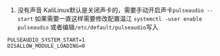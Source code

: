 1. 没有声音
KaliLinux默认是关闭声卡的，需要手动开启声卡`pulseaudio --start`
如果需要一直这样需要修改配置温江
`systemctl -user enable pulseaudio`
或者编辑`/etc/default/pulseaudio`写入
```
PULSEAUDIO_SYSTEM_START=1
DISALLOW_MODULE_LOADING=0

```